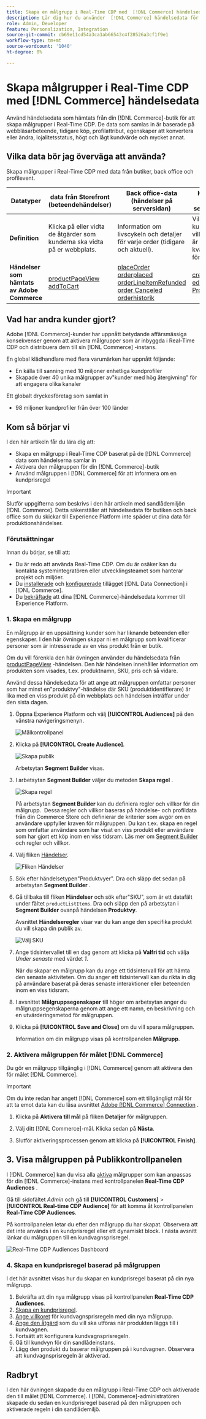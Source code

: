 ```yaml
---
title: Skapa en målgrupp i Real-Time CDP med  [!DNL Commerce] händelsedata
description: Lär dig hur du använder  [!DNL Commerce] händelsedata för att skapa en målgrupp i Real-Time CDP
role: Admin, Developer
feature: Personalization, Integration
source-git-commit: cb69e11cd54a3ca1ab66543c4f28526a3cf1f9e1
workflow-type: tm+mt
source-wordcount: '1040'
ht-degree: 0%

---
```


# Skapa målgrupper i Real-Time CDP med [!DNL Commerce] händelsedata

Använd händelsedata som hämtats från din [!DNL Commerce]-butik för att skapa målgrupper i Real-Time CDP. De data som samlas in är baserade på webbläsarbeteende, tidigare köp, profilattribut, egenskaper att konvertera eller ändra, lojalitetsstatus, högt och lågt kundvärde och mycket annat.

## Vilka data bör jag överväga att använda?

Skapa målgrupper i Real-Time CDP med data från butiker, back office och profilevent.

| Datatyper | data från Storefront (beteendehändelser) | Back office-data (händelser på serversidan) | Kundprofil och segmentdata |
|---|---|---|---|
| **Definition** | Klicka på eller vidta de åtgärder som kunderna ska vidta på er webbplats. | Information om livscykeln och detaljer för varje order (tidigare och aktuell). | Vilka era kunder är och vilka segment är de kvalificerade för? |
| **Händelser som hämtats av Adobe Commerce** | [productPageView](events.md#productpageview)<br>[addToCart](events.md#addtocart) | [placeOrder](events.md#completecheckout)<br>[orderplaced](events-backoffice.md#orderplaced)<br>[orderLineItemRefunded](events-backoffice.md#orderlineitemrefunded)<br>[order Canceled](events-backoffice.md#ordercancelled)<br>[orderhistorik](connect-data.md#send-historical-order-data) | [createAccount](events.md#createaccount)<br>[editAccount](events.md#editaccount)<br>[Profilpost](events-profilerecord.md) |

## Vad har andra kunder gjort?

Adobe [!DNL Commerce]-kunder har uppnått betydande affärsmässiga konsekvenser genom att aktivera målgrupper som är inbyggda i Real-Time CDP och distribuera dem till sin [!DNL Commerce] -instans.

En global klädhandlare med flera varumärken har uppnått följande:

- En källa till sanning med 10 miljoner enhetliga kundprofiler
- Skapade över 40 unika målgrupper av&quot;kunder med hög återgivning&quot; för att engagera olika kanaler

Ett globalt dryckesföretag som samlat in

- 98 miljoner kundprofiler från över 100 länder

## Kom så börjar vi

I den här artikeln får du lära dig att:

- Skapa en målgrupp i Real-Time CDP baserat på de [!DNL Commerce] data som händelserna samlar in
- Aktivera den målgruppen för din [!DNL Commerce]-butik
- Använd målgruppen i [!DNL Commerce] för att informera om en kundprisregel

>[!IMPORTANT]
>
>Slutför uppgifterna som beskrivs i den här artikeln med sandlådemiljön [!DNL Commerce]. Detta säkerställer att händelsedata för butiken och back office som du skickar till Experience Platform inte späder ut dina data för produktionshändelser.

### Förutsättningar

Innan du börjar, se till att:

- Du är redo att använda Real-Time CDP. Om du är osäker kan du kontakta systemintegratören eller utvecklingsteamet som hanterar projekt och miljöer.
- Du [installerade](install.md) och [konfigurerade](connect-data.md) tillägget [!DNL Data Connection] i [!DNL Commerce].
- Du [bekräftade](connect-data.md#confirm-that-event-data-is-collected) att dina [!DNL Commerce]-händelsedata kommer till Experience Platform.

### 1. Skapa en målgrupp

En målgrupp är en uppsättning kunder som har liknande beteenden eller egenskaper. I den här övningen skapar ni en målgrupp som kvalificerar personer som är intresserade av en viss produkt från er butik.

Om du vill förenkla den här övningen använder du händelsedata från [productPageView](events.md#productpageview) -händelsen. Den här händelsen innehåller information om produkten som visades, t.ex. produktnamn, SKU, pris och så vidare.

Använd dessa händelsedata för att ange att målgruppen omfattar personer som har minst en&quot;produktvy&quot;-händelse där SKU (produktidentifierare) är lika med en viss produkt på din webbplats och händelsen inträffar under den sista dagen. &#x200B;

1. Öppna Experience Platform och välj **[!UICONTROL Audiences]** på den vänstra navigeringsmenyn.

   ![Målkontrollpanel](assets/audience-left-rail.png)

1. Klicka på **[!UICONTROL Create Audience]**.

   ![Skapa publik](assets/browse-create-audience.png)

   Arbetsytan **Segment Builder** visas.

1. I arbetsytan **Segment Builder** väljer du metoden **Skapa regel** .

   ![Skapa regel](assets/build-rule.png)

   På arbetsytan **Segment Builder** kan du definiera regler och villkor för din målgrupp. &#x200B; Dessa regler och villkor baseras på händelse- och profildata från din Commerce Store och definierar de kriterier som avgör om en användare uppfyller kraven för målgruppen. Du kan t.ex. skapa en regel som omfattar användare som har visat en viss produkt eller användare som har gjort ett köp inom en viss tidsram. Läs mer om [Segment Builder](https://experienceleague.adobe.com/en/docs/experience-platform/segmentation/ui/segment-builder) och regler och villkor.

1. Välj fliken [Händelser](https://experienceleague.adobe.com/en/docs/experience-platform/segmentation/ui/segment-builder#events).

   ![Fliken Händelser](assets/audience-events-tab.png)

1. Sök efter händelsetypen&quot;Produktvyer&quot;. Dra och släpp det sedan på arbetsytan **Segment Builder** .

1. Gå tillbaka till fliken **Händelser** och sök efter&quot;SKU&quot;, som är ett datafält under fältet `productListItems`. Dra och släpp den på arbetsytan i **Segment Builder** ovanpå händelsen **Produktvy**.

   Avsnittet **Händelseregler** visar var du kan ange den specifika produkt du vill skapa din publik av.

   ![Välj SKU](assets/audience-addsku.png)

1. Ange tidsintervallet till en dag genom att klicka på **Valfri tid** och välja *Under senaste* med värdet *1*.

   När du skapar en målgrupp kan du ange ett tidsintervall för att hämta den senaste aktiviteten. Om du anger ett tidsintervall kan du rikta in dig på användare baserat på deras senaste interaktioner eller beteenden inom en viss tidsram.

1. I avsnittet **Målgruppsegenskaper** till höger om arbetsytan anger du målgruppsegenskaperna genom att ange ett namn, en beskrivning och en utvärderingsmetod för målgruppen.

1. Klicka på **[!UICONTROL Save and Close]** om du vill spara målgruppen.

   Information om din målgrupp visas på kontrollpanelen **Målgrupp**.

### 2. Aktivera målgruppen för målet [!DNL Commerce]

Du gör en målgrupp tillgänglig i [!DNL Commerce] genom att aktivera den för målet [!DNL Commerce].

>[!IMPORTANT]
>
>Om du inte redan har angett [!DNL Commerce] som ett tillgängligt mål för att ta emot data kan du läsa avsnittet [Adobe [!DNL Commerce] Connection](https://experienceleague.adobe.com/en/docs/experience-platform/destinations/catalog/personalization/adobe-commerce) .

1. Klicka på **Aktivera till mål** på fliken **Detaljer** för målgruppen.

1. Välj ditt [!DNL Commerce]-mål. Klicka sedan på **Nästa**.

1. Slutför aktiveringsprocessen genom att klicka på **[!UICONTROL Finish]**.

## 3. Visa målgruppen på Publikkontrollpanelen

I [!DNL Commerce] kan du visa alla [aktiva](https://experienceleague.adobe.com/en/docs/experience-platform/destinations/ui/activate/activate-edge-personalization-destinations) målgrupper som kan anpassas för din [!DNL Commerce]-instans med kontrollpanelen **Real-Time CDP Audiences** .

Gå till sidofältet _Admin_ och gå till **[!UICONTROL Customers]** > **[!UICONTROL Real-time CDP Audience]** för att komma åt kontrollpanelen **Real-Time CDP Audiences**.

På kontrollpanelen letar du efter den målgrupp du har skapat. Observera att det inte används i en kundprisregel eller ett dynamiskt block. I nästa avsnitt länkar du målgruppen till en kundvagnsprisregel.

![Real-Time CDP Audiences Dashboard](assets/real-time-cdp-dashboard.png)

### 4. Skapa en kundprisregel baserad på målgruppen

I det här avsnittet visas hur du skapar en kundprisregel baserat på din nya målgrupp.

1. Bekräfta att din nya målgrupp visas på kontrollpanelen **Real-Time CDP Audiences**.
1. [Skapa en kundprisregel](https://experienceleague.adobe.com/en/docs/commerce-admin/marketing/promotions/cart-rules/price-rules-cart-create).
1. [Ange villkoret](https://experienceleague.adobe.com/en/docs/commerce-admin/marketing/promotions/cart-rules/price-rules-cart-create#use-real-time-cdp-audiences-to-set-a-condition) för kundvagnsprisregeln med din nya målgrupp.
1. [Ange den åtgärd](https://experienceleague.adobe.com/en/docs/commerce-admin/marketing/promotions/cart-rules/price-rules-cart-create#step-3-define-the-actions) som du vill ska utföras när produkten läggs till i kundvagnen.
1. Fortsätt att konfigurera kundvagnsprisregeln.
1. Gå till kundvyn för din sandlådeinstans.
1. Lägg den produkt du baserar målgruppen på i kundvagnen. Observera att kundvagnsprisregeln är aktiverad.

## Radbryt

I den här övningen skapade du en målgrupp i Real-Time CDP och aktiverade den till målet [!DNL Commerce]. I [!DNL Commerce]-administratören skapade du sedan en kundprisregel baserad på den målgruppen och aktiverade regeln i din sandlådemiljö.
